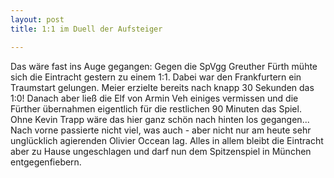 ```yaml
---
layout: post
title: 1:1 im Duell der Aufsteiger

---
```


Das wäre fast ins Auge gegangen: Gegen die SpVgg Greuther Fürth mühte sich die Eintracht gestern zu einem 1:1. Dabei war den Frankfurtern ein Traumstart gelungen. Meier erzielte bereits nach knapp 30 Sekunden das 1:0! Danach aber ließ die Elf von Armin Veh einiges vermissen und die Fürther übernahmen eigentlich für die restlichen 90 Minuten das Spiel. Ohne Kevin Trapp wäre das hier ganz schön nach hinten los gegangen... Nach vorne passierte nicht viel, was auch - aber nicht nur am heute sehr unglücklich agierenden Olivier Occean lag. Alles in allem bleibt die Eintracht aber zu Hause ungeschlagen und darf nun dem Spitzenspiel in München entgegenfiebern.


